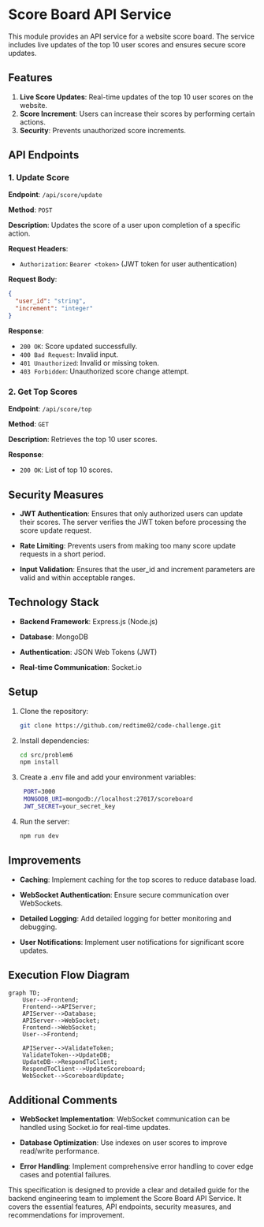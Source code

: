 # Score Board API Service

This module provides an API service for a website score board. The service includes live updates of the top 10 user scores and ensures secure score updates.

## Features

1. **Live Score Updates**: Real-time updates of the top 10 user scores on the website.
2. **Score Increment**: Users can increase their scores by performing certain actions.
3. **Security**: Prevents unauthorized score increments.

## API Endpoints

### 1. Update Score

**Endpoint**: `/api/score/update`

**Method**: `POST`

**Description**: Updates the score of a user upon completion of a specific action.

**Request Headers**:

- `Authorization`: `Bearer <token>` (JWT token for user authentication)

**Request Body**:

````json
{
  "user_id": "string",
  "increment": "integer"
}
````

**Response**:
- `200 OK`: Score updated successfully.
- `400 Bad Request`: Invalid input.
- `401 Unauthorized`: Invalid or missing token.
- `403 Forbidden`: Unauthorized score change attempt.

### 2. Get Top Scores

**Endpoint**: `/api/score/top`

**Method**: `GET`

**Description**: Retrieves the top 10 user scores.

**Response**:
- `200 OK`: List of top 10 scores.

## Security Measures

- **JWT Authentication**: Ensures that only authorized users can update their scores. The server verifies the JWT token before processing the score update request.

- **Rate Limiting**: Prevents users from making too many score update requests in a short period.

- **Input Validation**: Ensures that the user_id and increment parameters are valid and within acceptable ranges.

## Technology Stack

- **Backend Framework**: Express.js (Node.js)

- **Database**: MongoDB

- **Authentication**: JSON Web Tokens (JWT)

- **Real-time Communication**: Socket.io

## Setup

1. Clone the repository:

   ```sh
   git clone https://github.com/redtime02/code-challenge.git
   ```

2. Install dependencies:

   ```sh
   cd src/problem6
   npm install
   ```

3. Create a .env file and add your environment variables:

   ```sh
    PORT=3000
    MONGODB_URI=mongodb://localhost:27017/scoreboard
    JWT_SECRET=your_secret_key
   ```

4. Run the server:

   ```sh
   npm run dev
   ```

## Improvements

- **Caching**: Implement caching for the top scores to reduce database load.

- **WebSocket Authentication**: Ensure secure communication over WebSockets.

- **Detailed Logging**: Add detailed logging for better monitoring and debugging.

- **User Notifications**: Implement user notifications for significant score updates.

## Execution Flow Diagram

```mermaid
graph TD;
    User-->Frontend;
    Frontend-->APIServer;
    APIServer-->Database;
    APIServer-->WebSocket;
    Frontend-->WebSocket;
    User-->Frontend;

    APIServer-->ValidateToken;
    ValidateToken-->UpdateDB;
    UpdateDB-->RespondToClient;
    RespondToClient-->UpdateScoreboard;
    WebSocket-->ScoreboardUpdate;

```

## Additional Comments

- **WebSocket Implementation**: WebSocket communication can be handled using Socket.io for real-time updates.

- **Database Optimization**: Use indexes on user scores to improve read/write performance.

- **Error Handling**: Implement comprehensive error handling to cover edge cases and potential failures.

This specification is designed to provide a clear and detailed guide for the backend engineering team to implement the Score Board API Service. It covers the essential features, API endpoints, security measures, and recommendations for improvement.
